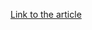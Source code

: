 [Link to the article](https://blog.trendmicro.com/trendlabs-security-intelligence/syscon-backdoor-uses-ftp-as-a-cc-channel/)

